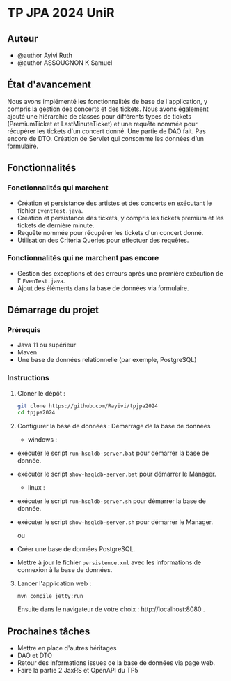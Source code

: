 # TP JPA 2024 UniR

## Auteur
- @author Ayivi Ruth
- @author ASSOUGNON K Samuel 

## État d'avancement
Nous avons implémenté les fonctionnalités de base de l'application, y compris la gestion des concerts et des tickets.
Nous avons également ajouté une hiérarchie de classes pour différents types de tickets (PremiumTicket et LastMinuteTicket) et une requête nommée pour récupérer les tickets d'un concert donné.
Une partie de DAO fait. Pas encore de DTO.
Création de Servlet qui consomme les données d’un formulaire.

## Fonctionnalités
### Fonctionnalités qui marchent
- Création et persistance des artistes et des concerts en exécutant le fichier `EventTest.java`.
- Création et persistance des tickets, y compris les tickets premium et les tickets de dernière minute.
- Requête nommée pour récupérer les tickets d'un concert donné.
- Utilisation des Criteria Queries pour effectuer des requêtes.

### Fonctionnalités qui ne marchent pas encore
- Gestion des exceptions et des erreurs après une première exécution de l' `EvenTest.java`.
- Ajout des éléments dans la base de données via formulaire.

## Démarrage du projet
### Prérequis
- Java 11 ou supérieur
- Maven
- Une base de données relationnelle (par exemple, PostgreSQL)

### Instructions
1. Cloner le dépôt :
    ```bash
    git clone https://github.com/Rayivi/tpjpa2024
    cd tpjpa2024
    ```

2. Configurer la base de données :
    Démarrage de la base de données
    - windows :
- exécuter le script `run-hsqldb-server.bat` pour démarrer la base de donnée.
- exécuter le script `show-hsqldb-server.bat` pour démarrer le Manager.
    - linux :
- exécuter le script `run-hsqldb-server.sh` pour démarrer la base de donnée.
- exécuter le script `show-hsqldb-server.sh` pour démarrer le Manager.

    ou 

- Créer une base de données PostgreSQL.
- Mettre à jour le fichier `persistence.xml` avec les informations de connexion à la base de données.

3. Lancer l'application web :
    ```bash
    mvn compile jetty:run
    ```
    Ensuite dans le navigateur de votre choix : http://localhost:8080 .

## Prochaines tâches
- Mettre en place d'autres héritages
- DAO et DTO
- Retour des informations issues de la base de données via page web.
- Faire la partie 2 JaxRS et OpenAPI du TP5

